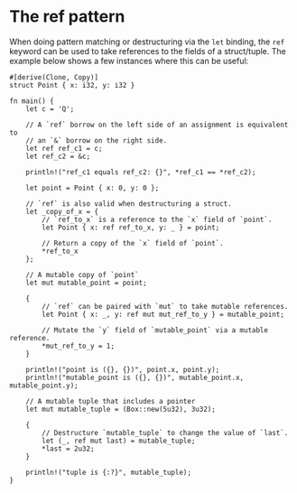 # The ref pattern

When doing pattern matching or destructuring via the `let` binding, the `ref`
keyword can be used to take references to the fields of a struct/tuple. The
example below shows a few instances where this can be useful:

```rust,editable
#[derive(Clone, Copy)]
struct Point { x: i32, y: i32 }

fn main() {
    let c = 'Q';

    // A `ref` borrow on the left side of an assignment is equivalent to
    // an `&` borrow on the right side.
    let ref ref_c1 = c;
    let ref_c2 = &c;

    println!("ref_c1 equals ref_c2: {}", *ref_c1 == *ref_c2);

    let point = Point { x: 0, y: 0 };

    // `ref` is also valid when destructuring a struct.
    let _copy_of_x = {
        // `ref_to_x` is a reference to the `x` field of `point`.
        let Point { x: ref ref_to_x, y: _ } = point;

        // Return a copy of the `x` field of `point`.
        *ref_to_x
    };

    // A mutable copy of `point`
    let mut mutable_point = point;

    {
        // `ref` can be paired with `mut` to take mutable references.
        let Point { x: _, y: ref mut mut_ref_to_y } = mutable_point;

        // Mutate the `y` field of `mutable_point` via a mutable reference.
        *mut_ref_to_y = 1;
    }

    println!("point is ({}, {})", point.x, point.y);
    println!("mutable_point is ({}, {})", mutable_point.x, mutable_point.y);

    // A mutable tuple that includes a pointer
    let mut mutable_tuple = (Box::new(5u32), 3u32);

    {
        // Destructure `mutable_tuple` to change the value of `last`.
        let (_, ref mut last) = mutable_tuple;
        *last = 2u32;
    }

    println!("tuple is {:?}", mutable_tuple);
}
```
